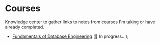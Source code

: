 # Courses

Knowledge center to gather links to notes from courses I'm taking or have already completed.

- [Fundamentals of Database Engineering]() (🚧 In progress...);
